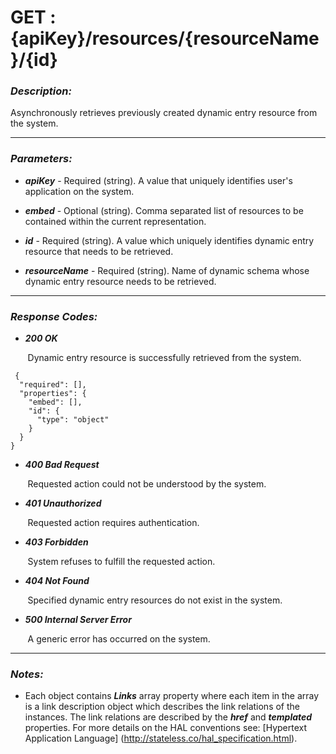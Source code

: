 
# GET : {apiKey}/resources/{resourceName}/{id} 

### *Description:* 
Asynchronously retrieves previously created dynamic entry resource from the system. 



* * *
### *Parameters:*


- ***apiKey*** - Required (string). A value that uniquely identifies user&#39;s application on the system. 


- ***embed*** - Optional (string). Comma separated list of resources to be contained within the current representation. 


- ***id*** - Required (string). A value which uniquely identifies dynamic entry resource that needs to be retrieved. 


- ***resourceName*** - Required (string). Name of dynamic schema whose dynamic entry resource needs to be retrieved. 


* * *
### *Response Codes:*


- ***200  OK*** 

&nbsp;&nbsp;&nbsp;&nbsp;&nbsp;&nbsp; Dynamic entry resource is successfully retrieved from the system. 

```
 {
  "required": [],
  "properties": {
    "embed": [],
    "id": {
      "type": "object"
    }
  }
} 

```

- ***400  Bad Request*** 

&nbsp;&nbsp;&nbsp;&nbsp;&nbsp;&nbsp; Requested action could not be understood by the system. 


- ***401  Unauthorized*** 

&nbsp;&nbsp;&nbsp;&nbsp;&nbsp;&nbsp; Requested action requires authentication. 


- ***403  Forbidden*** 

&nbsp;&nbsp;&nbsp;&nbsp;&nbsp;&nbsp; System refuses to fulfill the requested action. 


- ***404  Not Found*** 

&nbsp;&nbsp;&nbsp;&nbsp;&nbsp;&nbsp; Specified dynamic entry resources do not exist in the system. 


- ***500  Internal Server Error*** 

&nbsp;&nbsp;&nbsp;&nbsp;&nbsp;&nbsp; A generic error has occurred on the system. 



* * *
### *Notes:* 
- Each object contains ***Links*** array property where each item in the array is a link description object which describes the link relations of the instances. The link relations are described by the ***href*** and ***templated*** properties. For more details on the HAL conventions see: [Hypertext Application Language] (http://stateless.co/hal_specification.html).

